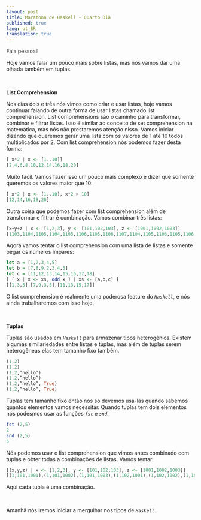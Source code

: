 ```yaml
---
layout: post
title: Maratona de Haskell - Quarto Dia
published: true
lang: pt_BR
translation: true
---
```


Fala pessoal!


Hoje vamos falar um pouco mais sobre listas, mas nós vamos dar uma olhada também em tuplas.

<br />

**List Comprehension**

Nos dias dois e três nós vimos como criar e usar listas, hoje vamos continuar falando de outra forma de usar listas chamado list comprehension.
List comprehensions são o caminho para transformar, combinar e filtrar listas. Isso é similar ao conceito de set comprehension na matemática, mas nós não prestaremos atenção nisso.
Vamos iniciar dizendo que queremos gerar uma lista com os valores de 1 até 10 todos multiplicados por 2. Com list comprehension nós podemos fazer desta forma:
<!--more-->
```haskell
[ x*2 | x <- [1..10]]
[2,4,6,8,10,12,14,16,18,20]
```

Muito fácil. Vamos fazer isso um pouco mais complexo e dizer que somente queremos os valores maior que 10:
```haskell
[ x*2 | x <- [1..10], x*2 > 10]
[12,14,16,18,20]
```

Outra coisa que podemos fazer com list comprehension além de transformar e filtrar é combinação. Vamos combinar três listas:
```haskell
[x+y+z | x <- [1,2,3], y <- [101,102,103], z <- [1001,1002,1003]]
[1103,1104,1105,1104,1105,1106,1105,1106,1107,1104,1105,1106,1105,1106,1107,1106,1107,1108,1105,1106,1107,1106,1107,1108,1107,1108,1109]
```

Agora vamos tentar o list comprehension com uma lista de listas e somente pegar os números ímpares:
```haskell
let a = [1,2,3,4,5]
let b = [7,8,9,2,3,4,5]
let c = [11,12,13,14,15,16,17,18]
[ [ x | x <- xs, odd x ] | xs <- [a,b,c] ]
[[1,3,5],[7,9,3,5],[11,13,15,17]]
```

O list comprehension é realmente uma poderosa feature do *`Haskell`*, e nós ainda trabalharemos com isso hoje.

<br />

**Tuplas**

Tuplas são usados em *`Haskell`* para armazenar tipos heterogênios. Existem algumas similariedades entre listas e tuplas, mas além de tuplas serem heterogêneas elas tem tamanho fixo também.
```haskell
(1,2)
(1,2)
(1,2,”hello”)
(1,2,”hello”)
(1,2,”hello”, True)
(1,2,”hello”, True)
```

Tuplas tem tamanho fixo então nós só devemos usa-las quando sabemos quantos elementos vamos necessitar.
Quando tuplas tem dois elementos nós podesmos usar as funções *`fst`* e *`snd`*.
```haskell
fst (2,5)
2
snd (2,5)
5
```

Nós podemos usar o list comprehension que vimos antes combinado com tuplas e obter todas a combinações de listas. Vamos tentar:
```haskell
[(x,y,z) | x <- [1,2,3], y <- [101,102,103], z <- [1001,1002,1003]]
[(1,101,1001),(1,101,1002),(1,101,1003),(1,102,1001),(1,102,1002),(1,102,1003),(1,103,1001),(1,103,1002),(1,103,1003),(2,101,1001),(2,101,1002),(2,101,1003),(2,102,1001),(2,102,1002),(2,102,1003),(2,103,1001),(2,103,1002),(2,103,1003),(3,101,1001),(3,101,1002),(3,101,1003),(3,102,1001),(3,102,1002),(3,102,1003),(3,103,1001),(3,103,1002),(3,103,1003)]
```

Aqui cada tupla é uma combinação.

<br />

Amanhã nós iremos iniciar a mergulhar nos tipos de *`Haskell`*.
